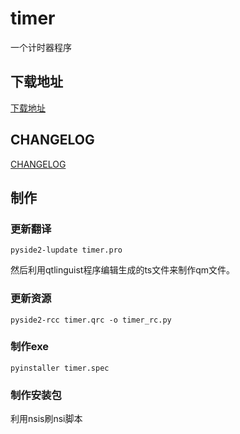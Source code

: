 # timer
一个计时器程序



## 下载地址

[下载地址](https://1drv.ms/u/s!AuCYFvwp2KHMgo16dPul4tZzEe79hw?e=gQNwYv)



## CHANGELOG

[CHANGELOG](./CHANGELOG.MD)



## 制作
### 更新翻译
```text
pyside2-lupdate timer.pro 
```
然后利用qtlinguist程序编辑生成的ts文件来制作qm文件。


### 更新资源
```text
pyside2-rcc timer.qrc -o timer_rc.py
```

### 制作exe
```text
pyinstaller timer.spec
```

### 制作安装包
利用nsis刷nsi脚本